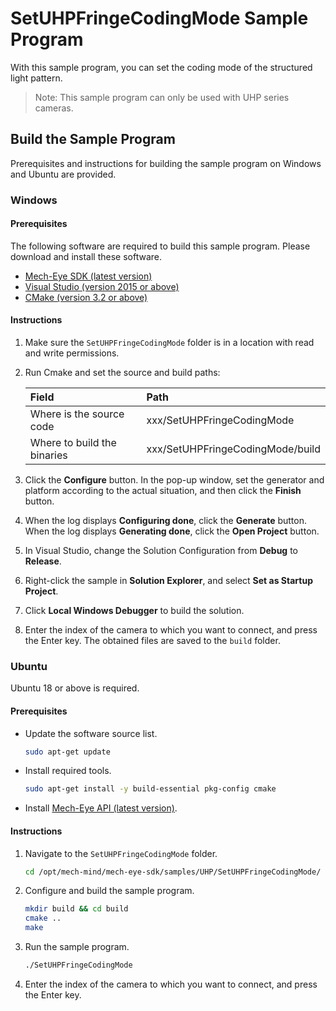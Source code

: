 # SetUHPFringeCodingMode Sample Program

With this sample program, you can set the coding mode of the structured light pattern.

> Note: This sample program can only be used with UHP series cameras.


## Build the Sample Program

Prerequisites and instructions for building the sample program on Windows and Ubuntu are provided.

### Windows

#### Prerequisites

The following software are required to build this sample program. Please download and install these software.

* [Mech-Eye SDK (latest version)](https://www.mech-mind.com/download/softwaredownloading.html)
* [Visual Studio (version 2015 or above)](https://visualstudio.microsoft.com/vs/community/)
* [CMake (version 3.2 or above)](https://cmake.org/download/)

#### Instructions

1. Make sure the `SetUHPFringeCodingMode` folder is in a location with read and write permissions.
2. Run Cmake and set the source and build paths:
   
   | Field                       | Path                             |
   | :----                       | :----                            |
   | Where is the source code    | xxx/SetUHPFringeCodingMode       |
   | Where to build the binaries | xxx/SetUHPFringeCodingMode/build |

3. Click the **Configure** button. In the pop-up window, set the generator and platform according to the actual situation, and then click the **Finish** button.
4. When the log displays **Configuring done**, click the **Generate** button. When the log displays **Generating done**, click the **Open Project** button.
5. In Visual Studio, change the Solution Configuration from **Debug** to **Release**.
6. Right-click the sample in **Solution Explorer**, and select **Set as Startup Project**.
7. Click **Local Windows Debugger** to build the solution.
8. Enter the index of the camera to which you want to connect, and press the Enter key. The obtained files are saved to the `build` folder.

### Ubuntu

Ubuntu 18 or above is required.

#### Prerequisites

* Update the software source list.
  
  ```bash
  sudo apt-get update
  ```
  
* Install required tools.
  
  ```bash
  sudo apt-get install -y build-essential pkg-config cmake
  ```

* Install [Mech-Eye API (latest version)](https://www.mech-mind.com/download/softwaredownloading.html).

#### Instructions

1. Navigate to the `SetUHPFringeCodingMode` folder. 
   
   ```bash
   cd /opt/mech-mind/mech-eye-sdk/samples/UHP/SetUHPFringeCodingMode/
   ```

2. Configure and build the sample program.

   ```bash
   mkdir build && cd build
   cmake ..
   make
   ```

3. Run the sample program.

   ```bash
   ./SetUHPFringeCodingMode
   ```
   
4. Enter the index of the camera to which you want to connect, and press the Enter key.